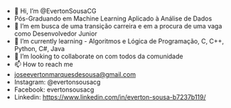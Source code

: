 - 👋 Hi, I’m @EvertonSousaCG
- Pós-Graduando em Machine Learning Aplicado à Análise de Dados
- 👀 I’m em busca de uma transição carreira e em a procura de uma vaga como Desenvolvedor Junior
- 🌱 I’m currently learning -   Algoritmos e Lógica de Programação, C, C++, Python, C#, Java
- 💞️ I’m looking to collaborate on com  todos da comunidade
- 📫 How to reach me 
-  joseevertonmarquesdesousa@gmail.com
- Instagram: @evertonsousacg
- Facebook: evertonsousacg
- Linkedin: https://www.linkedin.com/in/everton-sousa-b7237b119/

<!---
EvertonSousaCG/EvertonSousaCG is a ✨ special ✨ repository because its `README.md` (this file) appears on your GitHub profile.
You can click the Preview link to take a look at your changes.
--->

